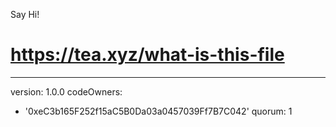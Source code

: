 Say Hi!
# https://tea.xyz/what-is-this-file
---
version: 1.0.0
codeOwners:
  - '0xeC3b165F252f15aC5B0Da03a0457039Ff7B7C042'
quorum: 1
